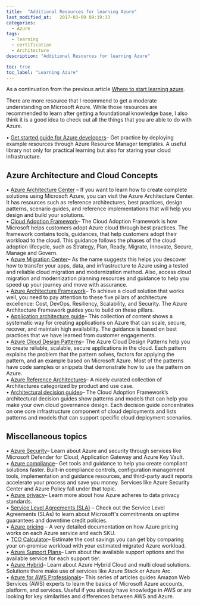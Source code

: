 ```yaml
---
title:  "Additional Resources for learning Azure"
last_modified_at:   2017-03-09 09:19:33
categories: 
  - Azure
tags:
  - learning
  - certification
  - Architecture
description: "Additional Resources for learning Azure"

toc: true
toc_label: "Learning Azure"
---
```



As a continuation from the previous article [Where to start learning azure](https://tommyshau.com/azure/where-to-start-learning-azure/).

There are more resource that I recommend to get a moderate understanding on Microsoft Azure.
While those resources are recommended to learn after getting a foundational knowledge base, I also think it is a good idea to check out all the things that you are able to do with Azure.

• [Get started guide for Azure developers](https://learn.microsoft.com/en-us/samples/browse/?expanded=azure&products=azure-resource-manager)– Get practice by deploying example resources through Azure Resource Manager templates. A useful library not only for practical learning but also for staring your cloud infrastructure.

## Azure Architecture and Cloud Concepts
• [Azure Architecture Center](https://learn.microsoft.com/de-de/azure/architecture/?WT.mc_id=modinfra-10582-thmaure) – If you want to learn how to create complete solutions using Microsoft Azure, you can visit the Azure Architecture Center. It has resources such as reference architectures, best practices, design patterns, scenario guides, and reference implementations that will help you design and build your solutions.   
• [Cloud Adoption Framework](https://learn.microsoft.com/en-us/azure/cloud-adoption-framework/?WT.mc_id=modinfra-10582-thmaure)– The Cloud Adoption Framework is how Microsoft helps customers adopt Azure cloud through best practices. The framework contains tools, guidances, that help customers adopt their workload to the cloud. This guidance follows the phases of the cloud adoption lifecycle, such as Strategy, Plan, Ready, Migrate, Innovate, Secure, Manage and Govern.   
• [Azure Migration Center](https://azure.microsoft.com/en-us/solutions/migration/migration-journey/?WT.mc_id=modinfra-10582-thmaure&activetab=pivot:planningtab)– As the name suggests this helps you descover how to transfer your apps, data, and infrastructure to Azure using a tested and reliable cloud migration and modernization method. Also, access cloud migration and modernization planning resources and guidance to help you speed up your journey and move with assurance.      
• [Azure Architecture Framework](https://learn.microsoft.com/en-us/azure/well-architected/?WT.mc_id=modinfra-10582-thmaure)– To achieve a cloud solution that works well, you need to pay attention to these five pillars of architecture excellence: Cost, DevOps, Resiliency, Scalability, and Security. The Azure Architecture Framework guides you to build on these pillars.  
• [Application architecture guide](https://learn.microsoft.com/en-us/azure/architecture/guide/?WT.mc_id=modinfra-10582-thmaure)– This collection of content shows a systematic way for creating applications on Azure that can scale, secure, recover, and maintain high availability. The guidance is based on best practices that we have learned from customer engagements.   
• [Azure Cloud Design Patterns](https://learn.microsoft.com/en-us/azure/architecture/patterns/?WT.mc_id=modinfra-10582-thmaure)– The Azure Cloud Design Patterns help you to create reliable, scalable, secure applications in the cloud. Each pattern explains the problem that the pattern solves, factors for applying the pattern, and an example based on Microsoft Azure. Most of the patterns have code samples or snippets that demonstrate how to use the pattern on Azure.   
• [Azure Reference Architectures](https://learn.microsoft.com/en-us/azure/architecture/browse/?filter=reference-architecture&WT.mc_id=thomasmaurer-blog-thmaure)– A nicely curated collection of Architectures categorized by product and use case.   
• [Architectural decision guides](https://learn.microsoft.com/en-us/azure/cloud-adoption-framework/decision-guides/?WT.mc_id=modinfra-10582-thmaure)– The Cloud Adoption Framework’s architectural decision guides show patterns and models that can help you make your own cloud governance design. Each decision guide concentrates on one core infrastructure component of cloud deployments and lists patterns and models that can support specific cloud deployment scenarios.   

## Miscellaneous topics 
• [Azure Security](https://azure.microsoft.com/en-us/explore/security/?WT.mc_id=modinfra-10582-thmaure)– Learn about Azure and security through services like Microsoft Defender for Cloud, Application Gateway and Azure Key Vault.      
• [Azure compliance](https://azure.microsoft.com/en-us/explore/trusted-cloud/compliance/?WT.mc_id=modinfra-10582-thmaure)– Get tools and guidance to help you create compliant solutions faster. Built-in compliance controls, configuration management tools, implementation and guidance resources, and third-party audit reports accelerate your process and save you money. Services like Azure Security Center and Azure Policy fall under that topic.    
• [Azure privacy](https://azure.microsoft.com/en-us/explore/trusted-cloud/privacy/?WT.mc_id=modinfra-10582-thmaure)– Learn more about how Azure adheres to data privacy standards.   
• [Service Level Agreements (SLA)](https://www.microsoft.com/licensing/docs/view/Service-Level-Agreements-SLA-for-Online-Services?lang=1) – Check out the Service Level Agreements (SLAs) to learn about Microsoft's commitments on uptime guarantees and downtime credit policies.   
• [Azure pricing](https://azure.microsoft.com/en-us/pricing/?WT.mc_id=modinfra-10582-thmaure) – A very detailed documentation on how Azure pricing works on each Azure service and each SKU.   
• [TCO Calculator](https://azure.microsoft.com/en-us/pricing/tco/calculator/)– Estimate the cost savings you can get bby comparing your on-premise workload with your estimated migrated Azure workload.   
• [Azure Support Plans](https://azure.microsoft.com/en-us/support/plans/?WT.mc_id=modinfra-10582-thmaure)– Larn about the available support options and the available service for each support tier.   
• [Azure Hybrid](https://azure.microsoft.com/en-us/solutions/hybrid-cloud-app/?WT.mc_id=modinfra-10582-thmaure#overview)– Learn about Azure Hybrid Cloud and multi cloud solutions. Solutions there make use of services like Azure Stack or Azure Arc.    
• [Azure for AWS Professionals](https://learn.microsoft.com/en-us/azure/architecture/aws-professional/?WT.mc_id=modinfra-10582-thmaure)– This series of articles guides Amazon Web Services (AWS) experts to learn the basics of Microsoft Azure accounts, platform, and services. Useful if you already have knowledge in AWS or are looking for key similarities and differences between AWS and Azure.
